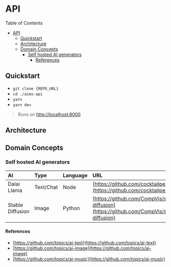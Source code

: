# API

Table of Contents

- [API](#api)
  - [Quickstart](#quickstart)
  - [Architecture](#architecture)
  - [Domain Concepts](#domain-concepts)
    - [Self hosted AI generators](#self-hosted-ai-generators)
      - [References](#references)

## Quickstart

- `git clone {REPO_URL}`
- `cd ./aims-api`
- `yarn`
- `yarn dev`

> Runs on [http://localhost:8000](http://localhost:8000)

## Architecture

## Domain Concepts

### Self hosted AI generators

| AI               | Type      | Language | URL                                         |
| :--------------- | :-------- | :------- | :------------------------------------------ |
| Dalai Llama      | Text/Chat | Node     | [https://github.com/cocktailpeanut/dalai](https://github.com/cocktailpeanut/dalai)     |
| Stable Diffusion | Image     | Python   | [https://github.com/CompVis/stable-diffusion](https://github.com/CompVis/stable-diffusion) |

#### References

- [https://github.com/topics/ai-text](https://github.com/topics/ai-text)
- [https://github.com/topics/ai-image](https://github.com/topics/ai-image)
- [https://github.com/topics/ai-music](https://github.com/topics/ai-music)
